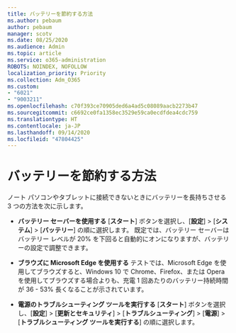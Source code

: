 ```yaml
---
title: バッテリーを節約する方法
ms.author: pebaum
author: pebaum
manager: scotv
ms.date: 08/25/2020
ms.audience: Admin
ms.topic: article
ms.service: o365-administration
ROBOTS: NOINDEX, NOFOLLOW
localization_priority: Priority
ms.collection: Adm_O365
ms.custom:
- "6021"
- "9003211"
ms.openlocfilehash: c70f393ce70905ded6a4ad5c08089aacb2273b47
ms.sourcegitcommit: c6692ce0fa1358ec3529e59ca0ecdfdea4cdc759
ms.translationtype: HT
ms.contentlocale: ja-JP
ms.lasthandoff: 09/14/2020
ms.locfileid: "47804425"
---
```

# <a name="how-to-save-battery"></a>バッテリーを節約する方法

ノート パソコンやタブレットに接続できないときにバッテリーを長持ちさせる 3 つの方法を次に示します。  

- **バッテリー セーバーを使用する** [**スタート**] ボタンを選択し、[**設定**]   >   [**システム**]   >   [**バッテリー**] の順に選択します。 既定では、バッテリー セーバーはバッテリー レベルが 20% を下回ると自動的にオンになりますが、バッテリーの設定で調整できます。
    
- **ブラウズに Microsoft Edge を使用する** テストでは、Microsoft Edge を使用してブラウズすると、Windows 10 で Chrome、Firefox、または Opera を使用してブラウズする場合よりも、充電 1 回あたりのバッテリー持続時間が 36 - 53% 長くなることが示されています。
    
- **電源のトラブルシューティング ツールを実行する** [**スタート**] ボタンを選択し、[**設定**]  >  [**更新とセキュリティ**]  >  [**トラブルシューティング**]  >  [**電源**]  >  [**トラブルシューティング ツールを実行する**] の順に選択します。
